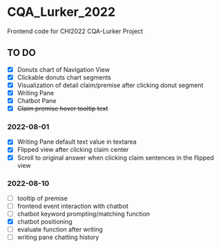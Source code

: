 # CQA_Lurker_2022
Frontend code for CHI2022 CQA-Lurker Project

## TO DO
- [x] Donuts chart of Navigation View
- [x] Clickable donuts chart segments
- [x] Visualization of detail claim/premise after clicking donut segment
- [x] Writing Pane
- [x] Chatbot Pane
- [x] <del>Claim premise hover tooltip text</del>

### 2022-08-01
- [x] Writing Pane default text value in textarea
- [x] Flipped view after clicking claim center
- [x] Scroll to original answer when clicking claim sentences in the flipped view

### 2022-08-10
- [ ] tooltip of premise
- [ ] frontend event interaction with chatbot
- [ ] chatbot keyword prompting/matching function
- [x] chatbot positioning
- [ ] evaluate function after writing
- [ ] writing pane chatting history
